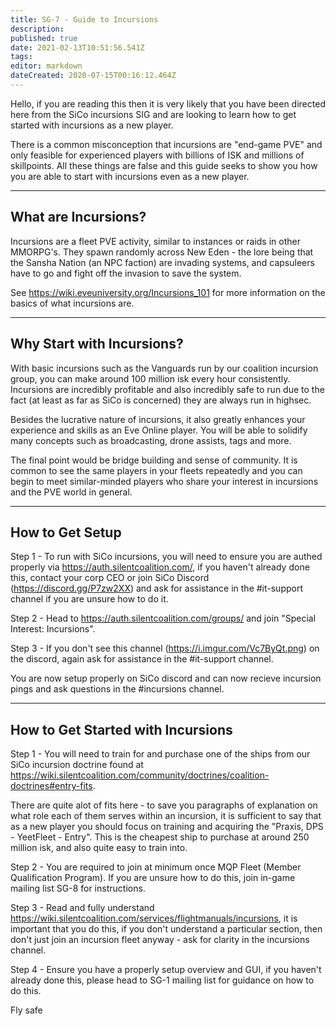 ```yaml
---
title: SG-7 - Guide to Incursions
description: 
published: true
date: 2021-02-13T10:51:56.541Z
tags: 
editor: markdown
dateCreated: 2020-07-15T00:16:12.464Z
---
```


Hello, if you are reading this then it is very likely that you have been directed here from the SiCo incursions SIG and are looking to learn how to get started with incursions as a new player.

There is a common misconception that incursions are "end-game PVE" and only feasible for experienced players with billions of ISK and millions of skillpoints.  All these things are false and this guide seeks to show you how you are able to start with incursions even as a new player.


---
## What are Incursions?


Incursions are a fleet PVE activity, similar to instances or raids in other MMORPG's.  They spawn randomly across New Eden - the lore being that the Sansha Nation (an NPC faction) are invading systems, and capsuleers have to go and fight off the invasion to save the system.

See https://wiki.eveuniversity.org/Incursions_101 for more information on the basics of what incursions are.



---
## Why Start with Incursions?

With basic incursions such as the Vanguards run by our coalition incursion group, you can make around 100 million isk every hour consistently.  Incursions are incredibly profitable and also incredibly safe to run due to the fact (at least as far as SiCo is concerned) they are always run in highsec.

Besides the lucrative nature of incursions, it also greatly enhances your experience and skills as an Eve Online player.  You will be able to solidify many concepts such as broadcasting, drone assists, tags and more.

The final point would be bridge building and sense of community.  It is common to see the same players in your fleets repeatedly and you can begin to meet similar-minded players who share your interest in incursions and the PVE world in general.


---
## How to Get Setup

Step 1 - To run with SiCo incursions, you will need to ensure you are authed properly via https://auth.silentcoalition.com/, if you haven't already done this, contact your corp CEO or join SiCo Discord (https://discord.gg/P7zw2XX) and ask for assistance in the #it-support channel if you are unsure how to do it.

Step 2 - Head to https://auth.silentcoalition.com/groups/ and join "Special Interest: Incursions".

Step 3 - If you don't see this channel (https://i.imgur.com/Vc7ByQt.png) on the discord, again ask for assistance in the #it-support channel.

You are now setup properly on SiCo discord and can now recieve incursion pings and ask questions in the #incursions channel.


---
## How to Get Started with Incursions

Step 1 - You will need to train for and purchase one of the ships from our SiCo incursion doctrine found at https://wiki.silentcoalition.com/community/doctrines/coalition-doctrines#entry-fits.

There are quite alot of fits here - to save you paragraphs of explanation on what role each of them serves within an incursion, it is sufficient to say that as a new player you should focus on training and acquiring the "Praxis, DPS - YeetFleet - Entry".  This is the cheapest ship to purchase at around 250 million isk, and also quite easy to train into.

Step 2 - You are required to join at minimum once MQP Fleet (Member Qualification Program).  If you are unsure how to do this, join in-game mailing list SG-8 for instructions.

Step 3 - Read and fully understand https://wiki.silentcoalition.com/services/flightmanuals/incursions, it is important that you do this, if you don't understand a particular section, then don't just join an incursion fleet anyway - ask for clarity in the incursions channel.

Step 4 - Ensure you have a properly setup overview and GUI, if you haven't already done this, please head to SG-1 mailing list for guidance on how to do this.


Fly safe